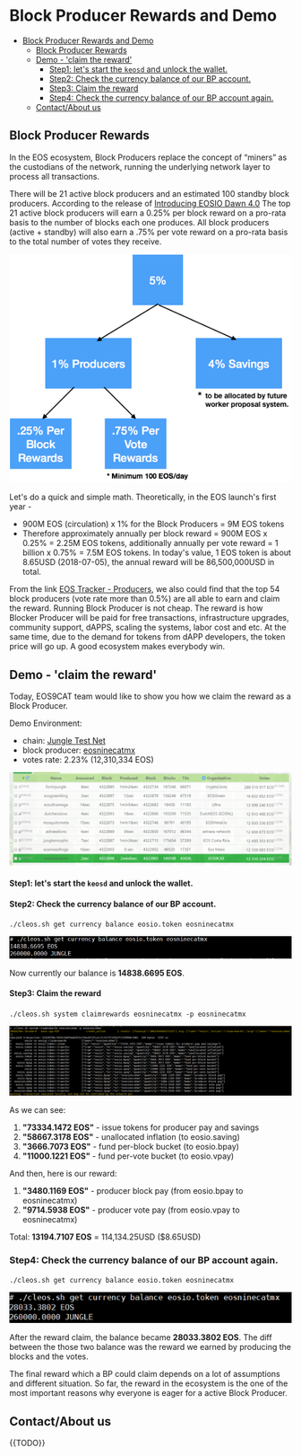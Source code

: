 # Block Producer Rewards and Demo

- [Block Producer Rewards and Demo](#block-producer-rewards-and-demo)
  - [Block Producer Rewards](#block-producer-rewards)
  - [Demo - 'claim the reward'](#demo---claim-the-reward)
      - [Step1: let's start the `keosd` and unlock the wallet.](#step1-lets-start-the-keosd-and-unlock-the-wallet)
      - [Step2: Check the currency balance of our BP account.](#step2-check-the-currency-balance-of-our-bp-account)
      - [Step3: Claim the reward](#step3-claim-the-reward)
    - [Step4: Check the currency balance of our BP account again.](#step4-check-the-currency-balance-of-our-bp-account-again)
  - [Contact/About us](#contactabout-us)

## Block Producer Rewards

In the EOS ecosystem, Block Producers replace the concept of “miners” as the custodians of the network, running the underlying network layer to process all transactions.

There will be 21 active block producers and an estimated 100 standby block producers. According to the release of [Introducing EOSIO Dawn 4.0](https://medium.com/eosio/introducing-eosio-dawn-4-0-f738c552879) The top 21 active block producers will earn a 0.25% per block reward on a pro-rata basis to the number of blocks each one produces. All block producers (active + standby) will also earn a .75% per vote reward on a pro-rata basis to the total number of votes they receive.

![inflation_chart](./images/inflation_chart.png)

Let's do a quick and simple math. 
Theoretically, in the EOS launch's first year - 

* 900M EOS (circulation) x 1% for the Block Producers = 9M EOS tokens
* Therefore approximately annually per block reward = 900M EOS x 0.25% = 2.25M EOS tokens, additionally annually per vote reward = 1 billion x 0.75% = 7.5M EOS tokens. In today's value, 1 EOS token is about 8.65USD (2018-07-05), the annual reward will be 86,500,000USD in total.

From the link [EOS Tracker - Producers](+https://eostracker.io/producers), we also could find that the top 54 block producers (vote rate more than 0.5%) are all able to earn and claim the reward. Running Block Producer is not cheap. The reward is how Blocker Producer will be paid for free transactions, infrastructure upgrades, community support, dAPPS, scaling the systems, labor cost and etc. At the same time, due to the demand for tokens from dAPP developers, the token price will go up. A good ecosystem makes everybody win.

## Demo - 'claim the reward'

Today, EOS9CAT team would like to show you how we claim the reward as a Block Producer.

Demo Environment:

- chain: [Jungle Test Net](http://jungle.cryptolions.io/#home)
- block producer: [eosninecatmx](http://jungle.cryptolions.io/#accountInfo:eosninecatmx)
- votes rate: 2.23% (12,310,334 EOS)

![eosninecatmx_votes](./images/eosninecatmx_votes.png)

#### Step1: let's start the `keosd` and unlock the wallet.

#### Step2: Check the currency balance of our BP account.

`./cleos.sh get currency balance eosio.token eosninecatmx`

![currency_balance_before_claim](./images/currency_balance_before_claim.png)

Now currently our balance is **14838.6695 EOS**.

#### Step3: Claim the reward

`./cleos.sh system claimrewards eosninecatmx -p eosninecatmx`

![claim_reward](./images/claim_reward.png)

As we can see:

1. **"73334.1472 EOS"** - issue tokens for producer pay and savings
2. **"58667.3178 EOS"** - unallocated inflation (to eosio.saving)
3. **"3666.7073 EOS"** - fund per-block bucket (to eosio.bpay)
4. **"11000.1221 EOS"** - fund per-vote bucket (to eosio.vpay)

And then, here is our reward:

1. **"3480.1169 EOS"** - producer block pay (from eosio.bpay to eosninecatmx)
2. **"9714.5938 EOS"** - producer vote pay (from eosio.vpay to eosninecatmx)

Total: **13194.7107 EOS** = 114,134.25USD ($8.65USD)

### Step4: Check the currency balance of our BP account again.

`./cleos.sh get currency balance eosio.token eosninecatmx`

![currency_balance_after_claim](./images/currency_balance_after_claim.png)

After the reward claim, the balance became **28033.3802 EOS**.
The diff between the those two balance was the reward we earned by producing the blocks and the votes.

The final reward which a BP could claim depends on a lot of assumptions and different situation. So far, the reward in the ecosystem is the one of the most important reasons why everyone is eager for a active Block Producer.

## Contact/About us
{{TODO}}